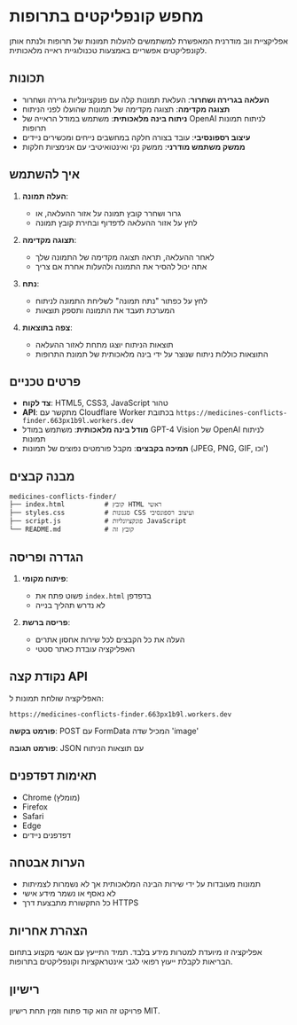 # מחפש קונפליקטים בתרופות

אפליקציית ווב מודרנית המאפשרת למשתמשים להעלות תמונות של תרופות ולנתח אותן לקונפליקטים אפשריים באמצעות טכנולוגיית ראייה מלאכותית.

## תכונות

- **העלאה בגרירה ושחרור**: העלאת תמונות קלה עם פונקציונליות גרירה ושחרור
- **תצוגה מקדימה**: תצוגה מקדימה של תמונות שהועלו לפני הניתוח
- **ניתוח בינה מלאכותית**: משתמש במודל הראייה של OpenAI לניתוח תמונות תרופות
- **עיצוב רספונסיבי**: עובד בצורה חלקה במחשבים נייחים ומכשירים ניידים
- **ממשק משתמש מודרני**: ממשק נקי ואינטואיטיבי עם אנימציות חלקות

## איך להשתמש

1. **העלה תמונה**: 
   - גרור ושחרר קובץ תמונה על אזור ההעלאה, או
   - לחץ על אזור ההעלאה לדפדוף ובחירת קובץ תמונה

2. **תצוגה מקדימה**: 
   - לאחר ההעלאה, תראה תצוגה מקדימה של התמונה שלך
   - אתה יכול להסיר את התמונה ולהעלות אחרת אם צריך

3. **נתח**: 
   - לחץ על כפתור "נתח תמונה" לשליחת התמונה לניתוח
   - המערכת תעבד את התמונה ותספק תוצאות

4. **צפה בתוצאות**: 
   - תוצאות הניתוח יוצגו מתחת לאזור ההעלאה
   - התוצאות כוללות ניתוח שנוצר על ידי בינה מלאכותית של תמונת התרופות

## פרטים טכניים

- **צד לקוח**: HTML5, CSS3, JavaScript טהור
- **API**: מתקשר עם Cloudflare Worker בכתובת `https://medicines-conflicts-finder.663px1b9l.workers.dev`
- **מודל בינה מלאכותית**: משתמש במודל GPT-4 Vision של OpenAI לניתוח תמונות
- **תמיכה בקבצים**: מקבל פורמטים נפוצים של תמונות (JPEG, PNG, GIF, וכו')

## מבנה קבצים

```
medicines-conflicts-finder/
├── index.html          # קובץ HTML ראשי
├── styles.css          # סגנונות CSS ועיצוב רספונסיבי
├── script.js           # פונקציונליות JavaScript
└── README.md           # קובץ זה
```

## הגדרה ופריסה

1. **פיתוח מקומי**:
   - פשוט פתח את `index.html` בדפדפן
   - לא נדרש תהליך בנייה

2. **פריסה ברשת**:
   - העלה את כל הקבצים לכל שירות אחסון אתרים
   - האפליקציה עובדת כאתר סטטי

## נקודת קצה API

האפליקציה שולחת תמונות ל:
```
https://medicines-conflicts-finder.663px1b9l.workers.dev
```

**פורמט בקשה**: POST עם FormData המכיל שדה 'image'

**פורמט תגובה**: JSON עם תוצאות הניתוח

## תאימות דפדפנים

- Chrome (מומלץ)
- Firefox
- Safari
- Edge
- דפדפנים ניידים

## הערות אבטחה

- תמונות מעובדות על ידי שירות הבינה המלאכותית אך לא נשמרות לצמיתות
- לא נאסף או נשמר מידע אישי
- כל התקשורת מתבצעת דרך HTTPS

## הצהרת אחריות

אפליקציה זו מיועדת למטרות מידע בלבד. תמיד התייעץ עם אנשי מקצוע בתחום הבריאות לקבלת ייעוץ רפואי לגבי אינטראקציות וקונפליקטים בתרופות.

## רישיון

פרויקט זה הוא קוד פתוח וזמין תחת רישיון MIT. 